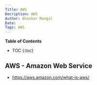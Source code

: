 ```yaml
---
Title: AWS
Decription: AWS
Author: Bhaskar Mangal
Date: 
Tags: AWS
---
```


**Table of Contents**
* TOC
{:toc}


## AWS - Amazon Web Service
* https://aws.amazon.com/what-is-aws/